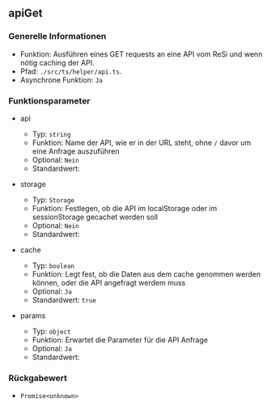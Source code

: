 ## apiGet

### Generelle Informationen

- Funktion: Ausführen eines GET requests an eine API vom ReSi und wenn nötig caching der API.
- Pfad: `./src/ts/helper/api.ts`.
- Asynchrone Funktion: `Ja`

### Funktionsparameter

- api

  - Typ: `string`
  - Funktion: Name der API, wie er in der URL steht, ohne `/` davor um eine Anfrage auszuführen
  - Optional: `Nein`
  - Standardwert:

- storage

  - Typ: `Storage`
  - Funktion: Festlegen, ob die API im localStorage oder im sessionStorage gecachet werden soll
  - Optional: `Nein`
  - Standardwert:

- cache

  - Typ: `boolean`
  - Funktion: Legt fest, ob die Daten aus dem cache genommen werden können, oder die API angefragt werdem muss
  - Optional: `Ja`
  - Standardwert: `true`

- params

  - Typ: `object`
  - Funktion: Erwartet die Parameter für die API Anfrage
  - Optional: `Ja`
  - Standardwert:

### Rückgabewert

- `Promise<unknown>`
